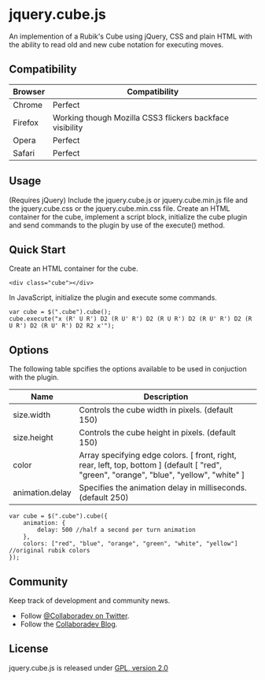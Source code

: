 jquery.cube.js
==============


An implemention of a Rubik's Cube using jQuery, CSS and plain HTML with the ability to read old and new cube notation for executing moves.

## Compatibility

| Browser | Compatibility |
| ------- | ----- |
| Chrome | Perfect |
| Firefox | Working though Mozilla CSS3 flickers backface visibility |
| Opera | Perfect |
| Safari | Perfect |

## Usage

(Requires jQuery) Include the jquery.cube.js or jquery.cube.min.js file and the jquery.cube.css or the jquery.cube.min.css file.
Create an HTML container for the cube, implement a script block, initialize the cube plugin and send commands to the plugin by use of the execute() method.

## Quick Start

Create an HTML container for the cube.

	<div class="cube"></div>

In JavaScript, initialize the plugin and execute some commands.

	var cube = $(".cube").cube();
	cube.execute("x (R' U R') D2 (R U' R') D2 (R U R') D2 (R U' R') D2 (R U R') D2 (R U' R') D2 R2 x'");

## Options

The following table spcifies the options available to be used in conjuction with the plugin.

| Name | Description |
| ---- | ----------- |
| size.width | Controls the cube width in pixels. (default 150) |
| size.height | Controls the cube height in pixels. (default 150) |
| color | Array specifying edge colors. [ front, right, rear, left, top, bottom ] (default [ "red", "green", "orange", "blue", "yellow", "white" ] |
| animation.delay | Specifies the animation delay in milliseconds. (default 250) |

    var cube = $(".cube").cube({
        animation: {
            delay: 500 //half a second per turn animation
        },
        colors: ["red", "blue", "orange", "green", "white", "yellow"] //original rubik colors
    });

## Community

Keep track of development and community news.

* Follow [@Collaboradev on Twitter](https://twitter.com/collaboradev).
* Follow the [Collaboradev Blog](http://www.collaboradev.com).

## License

jquery.cube.js is released under [GPL, version 2.0](http://www.gnu.org/licenses/gpl-2.0.html)
